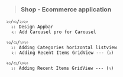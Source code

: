 >### Shop - Ecommerce application

    ২০/০১/২০২০
      ১। Design Appbar
      ২। Add Carousel pro for Carousel
    
    ২৩/০১/২০২০
      ১। Adding Categories horizontal listview
      ২। Adding Recent Items GridView --- (১)

    ২৩/০১/২০২০
      ১। Adding Recent Items GridView --- (২)
      

